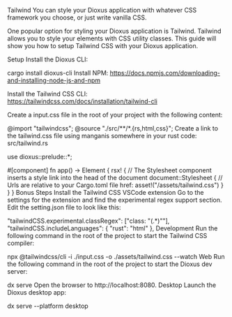 Tailwind
You can style your Dioxus application with whatever CSS framework you choose, or just write vanilla CSS.

One popular option for styling your Dioxus application is Tailwind. Tailwind allows you to style your elements with CSS utility classes. This guide will show you how to setup Tailwind CSS with your Dioxus application.

Setup
Install the Dioxus CLI:

cargo install dioxus-cli
Install NPM: https://docs.npmjs.com/downloading-and-installing-node-js-and-npm

Install the Tailwind CSS CLI: https://tailwindcss.com/docs/installation/tailwind-cli

Create a input.css file in the root of your project with the following content:


@import "tailwindcss";
@source "./src/**/*.{rs,html,css}";
Create a link to the tailwind.css file using manganis somewhere in your rust code:
src/tailwind.rs

use dioxus::prelude::*;

#[component]
fn app() -> Element {
    rsx! {
        // The Stylesheet component inserts a style link into the head of the document
        document::Stylesheet {
            // Urls are relative to your Cargo.toml file
            href: asset!("/assets/tailwind.css")
        }
    }
}
Bonus Steps
Install the Tailwind CSS VSCode extension
Go to the settings for the extension and find the experimental regex support section. Edit the setting.json file to look like this:

"tailwindCSS.experimental.classRegex": ["class: \"(.*)\""],
"tailwindCSS.includeLanguages": {
    "rust": "html"
},
Development
Run the following command in the root of the project to start the Tailwind CSS compiler:

npx @tailwindcss/cli -i ./input.css -o ./assets/tailwind.css --watch
Web
Run the following command in the root of the project to start the Dioxus dev server:

dx serve
Open the browser to http://localhost:8080.
Desktop
Launch the Dioxus desktop app:

dx serve --platform desktop
